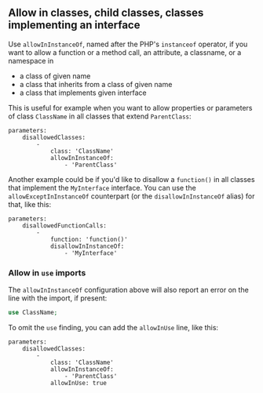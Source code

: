 ## Allow in classes, child classes, classes implementing an interface

Use `allowInInstanceOf`, named after the PHP's `instanceof` operator, if you want to allow a function or a method call, an attribute, a classname, or a namespace in
- a class of given name
- a class that inherits from a class of given name
- a class that implements given interface

This is useful for example when you want to allow properties or parameters of class `ClassName` in all classes that extend `ParentClass`:

```neon
parameters:
    disallowedClasses:
        -
            class: 'ClassName'
            allowInInstanceOf:
                - 'ParentClass'
```
Another example could be if you'd like to disallow a `function()` in all classes that implement the `MyInterface` interface.
You can use the `allowExceptInInstanceOf` counterpart (or the `disallowInInstanceOf` alias) for that, like this:

```neon
parameters:
    disallowedFunctionCalls:
        -
            function: 'function()'
            disallowInInstanceOf:
                - 'MyInterface'
```

### Allow in `use` imports
The `allowInInstanceOf` configuration above will also report an error on the line with the import, if present:
```php
use ClassName;
```
To omit the `use` finding, you can add the `allowInUse` line, like this:

```neon
parameters:
    disallowedClasses:
        -
            class: 'ClassName'
            allowInInstanceOf:
                - 'ParentClass'
            allowInUse: true
```
